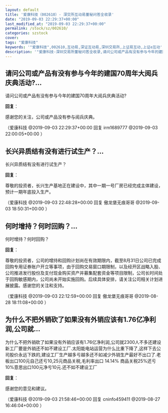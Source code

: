 ```yaml
---
layout: default
title: '爱康科技（002610）- 深交所互动易董秘问答全收录'
date: "2019-09-03 22:29:37+00:00"
last_modified_at: "2019-09-03 22:29:37+00:00"
permalink: /stock/sz/002610/
categories: szstock
cover: 
tags: "爱康科技"
keywords: '"爱康科技",002610,互动易,深证互动易,深圳交易所,上证易互动,上证e互动'
description: '"爱康科技-深圳交易所董秘问答全收录,请问公司或产品有没有参与今年的建国70周年大阅兵庆典活动?"'
---
```


## 请问公司或产品有没有参与今年的建国70周年大阅兵庆典活动?...

请问公司或产品有没有参与今年的建国70周年大阅兵庆典活动?

**回复**：

感谢您的关注，公司或产品没有参与阅兵庆典。 

（爱康科技  @2019-09-03 22:29:37+00:00 回复 irm1689777  @2019-09-03 22:00:05+00:00 ）

## 长兴异质结有没有进行试生产？...

长兴异质结有没有进行试生产？

**回复**：

尊敬的投资者，长兴生产基地正在建设中，其中一期一号厂房已经完成主体建设，预计一期年底投入生产。 

（爱康科技  @2019-09-03 22:48:28+00:00 回复 傲龙堡无痕哥哥  @2019-09-03 18:50:31+00:00 ）

## 何时增持？何时回购？...

何时增持？何时回购？

**回复**：

尊敬的投资者，公司的增持和回购计划尚在有效期限内，截至8月31日公司已完成回购专用证券账户开立等事项，由于回购交易窗口期限制，以及经开区战略入股、公司推进发行股份及支付现金购买资产并募集配套资金等项目限制，公司长时间处于回购敏感期内，公司尚未开始实施回购。后续具体安排，请关注公司相关计划进展披露。感谢您的关注和支持。 

（爱康科技  @2019-09-03 22:12:59+00:00 回复 傲龙堡无痕哥哥  @2019-08-28 18:11:08+00:00 ）

## 为什么不把外销砍了如果没有外销应该有1.76亿净利润,公司就...

为什么不把外销砍了如果没有外销应该有1.76亿净利润,公司就2300人不多还建设新工厂要是外销还不如不建设工厂.太阳能电站运营为什么比重下降了,这样下去公司股价永远下跌的,建设工厂生产越多亏越多还不如减少外销生产最好不出口了.老板出口100元自己还亏10,25元商品关税,毛利率出口 14.14%  商品关税25%还亏10%意思出口100元净亏10元.还不如不建设工厂

**回复**：

感谢您的意见和建议。 

（爱康科技  @2019-09-03 21:58:46+00:00 回复 cninfo459411  @2019-08-27 16:46:04+00:00 ）

